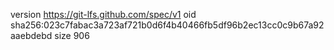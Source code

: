 version https://git-lfs.github.com/spec/v1
oid sha256:023c7fabac3a723af721b0d6f4b40466fb5df96b2ec13cc0c9b67a92aaebdebd
size 906
